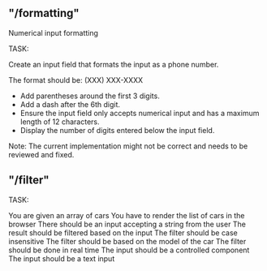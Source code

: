 ## "/formatting"

Numerical input formatting

TASK:

Create an input field that formats the input as a phone number.

The format should be: (XXX) XXX-XXXX

- Add parentheses around the first 3 digits.
- Add a dash after the 6th digit.
- Ensure the input field only accepts numerical input and has a maximum length of 12 characters.
- Display the number of digits entered below the input field.

Note: The current implementation might not be correct and needs to be reviewed and fixed.

## "/filter"

TASK:

You are given an array of cars
You have to render the list of cars in the browser
There should be an input accepting a string from the user
The result should be filtered based on the input
The filter should be case insensitive
The filter should be based on the model of the car
The filter should be done in real time
The input should be a controlled component
The input should be a text input

